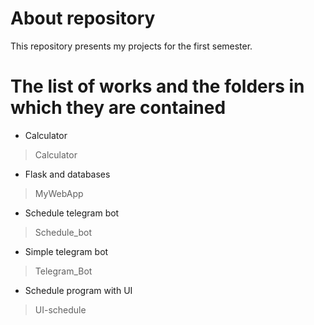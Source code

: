 # About repository 
This repository presents my projects for the first semester.
# The list of works and the folders in which they are contained
- Calculator
> Calculator
- Flask and databases
> MyWebApp
- Schedule telegram bot  
> Schedule_bot
- Simple telegram bot
> Telegram_Bot
- Schedule program with UI
> UI-schedule
